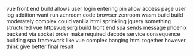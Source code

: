 vue front end build allows user login entering pin allow access page user log addition want run zenroom code browser zenroom wasm build build moderately complex could vanilla html sprinkling jquery something structured vue httpsvuejsorg build front end spa sends message phoenix backend via socket order make required decode service consequence building spa framework like vue complex banging html together however think give better final result